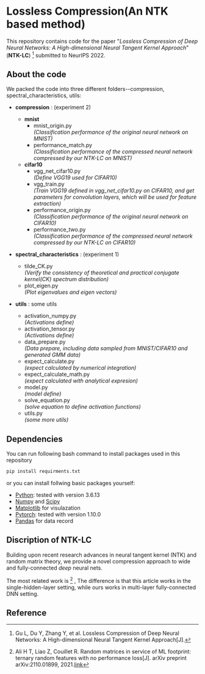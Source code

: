 # Lossless Compression(An NTK based method)

This repository contains code for the paper "*Lossless Compression of Deep Neural Networks: A High-dimensional Neural Tangent Kernel Approach*"(**NTK-LC**) [^1] submitted to NeurIPS 2022.

## 
## About the code

We packed the code into three different folders--compression, spectral_characteristics, utils:

- **compression** : (experiment 2)
  - **mnist**
    - mnist_origin.py  
    *(Classification performance of the original neural network on MNIST)*
    - performance_match.py  
    *(Classification performance of the compressed neural network compressed by our NTK-LC on MNIST)*
  - **cifar10**
    - vgg_net_cifar10.py  
    *(Define VGG19 used for CIFAR10)*
    - vgg_train.py  
    *(Train VGG19 defined in vgg_net_cifar10.py on CIFAR10, and get parameters for convolution layers, which will be used for feature extraction)*
    - performance_origin.py  
    *(Classification performance of the original neural network on CIFAR10)*
    - performance_two.py  
    *(Classification performance of the compressed neural network compressed by our NTK-LC on CIFAR10)*

- **spectral_characteristics** : (experiment 1)
  - tilde_CK.py  
  *(Verify the consistency of theoretical and practical conjugate kernel(CK) spectrum distribution)*
  - plot_eigen.py  
  *(Plot eigenvalues and eigen vectors)*

- **utils** : some utils
  - activation_numpy.py  
  *(Activations define)*
  - activation_tensor.py  
  *(Activations define)*
  - data_prepare.py  
  *(Data prepare, including data sampled from MNIST/CIFAR10 and generated GMM data)*
  - expect_calculate.py  
  *(expect calculated by numerical integration)*
  - expect_calculate_math.py  
  *(expect calculated with analytical expresion)*
  - model.py  
  *(model define)*
  - solve_equation.py  
  *(solve equation to define activation functions)*
  - utils.py  
  *(some more utils)*

## Dependencies

You can run following bash command to install packages used in this repository
```bash
pip install requirments.txt
```

or you can install follwing basic packages yourself:

* [Python](https://www.python.org/): tested with version 3.6.13
* [Numpy](http://www.numpy.org/) and [Scipy](https://www.scipy.org/)
* [Matplotlib](http://matplotlib.org/) for visulazation
* [Pytorch](https://pytorch.org/): tested with version 1.10.0
* [Pandas](https://pandas.pydata.org/) for data record

## Discription of NTK-LC

Building upon recent research advances in neural tangent kernel (NTK) and random matrix theory, we provide a novel compression approach to wide and fully-connected *deep* neural nets. 

The most related work is [^2] , The difference is that this article works in the single-hidden-layer setting, while ours works in multi-layer fully-connected DNN setting.


## Reference


[^1]: Gu L, Du Y, Zhang Y, et al. Lossless Compression of Deep Neural Networks: A High-dimensional Neural Tangent Kernel Approach[J].

[^2]: Ali H T, Liao Z, Couillet R. Random matrices in service of ML footprint: ternary random features with no performance loss[J]. arXiv preprint arXiv:2110.01899, 2021.[link](https://arxiv.org/abs/2110.01899)

